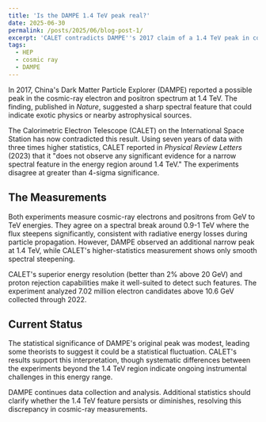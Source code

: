 ```yaml
---
title: 'Is the DAMPE 1.4 TeV peak real?'
date: 2025-06-30
permalink: /posts/2025/06/blog-post-1/
excerpt: 'CALET contradicts DAMPE''s 2017 claim of a 1.4 TeV peak in cosmic-ray electrons at greater than 4-sigma significance—an intriguing discrepancy that warrants further investigation with additional data.'
tags:
  - HEP
  - cosmic ray
  - DAMPE
---
```


In 2017, China's Dark Matter Particle Explorer (DAMPE) reported a possible peak in the cosmic-ray electron and positron spectrum at 1.4 TeV. The finding, published in *Nature*, suggested a sharp spectral feature that could indicate exotic physics or nearby astrophysical sources.

The Calorimetric Electron Telescope (CALET) on the International Space Station has now contradicted this result. Using seven years of data with three times higher statistics, CALET reported in *Physical Review Letters* (2023) that it "does not observe any significant evidence for a narrow spectral feature in the energy region around 1.4 TeV." The experiments disagree at greater than 4-sigma significance.

## The Measurements

Both experiments measure cosmic-ray electrons and positrons from GeV to TeV energies. They agree on a spectral break around 0.9-1 TeV where the flux steepens significantly, consistent with radiative energy losses during particle propagation. However, DAMPE observed an additional narrow peak at 1.4 TeV, while CALET's higher-statistics measurement shows only smooth spectral steepening.

CALET's superior energy resolution (better than 2% above 20 GeV) and proton rejection capabilities make it well-suited to detect such features. The experiment analyzed 7.02 million electron candidates above 10.6 GeV collected through 2022.

## Current Status

The statistical significance of DAMPE's original peak was modest, leading some theorists to suggest it could be a statistical fluctuation. CALET's results support this interpretation, though systematic differences between the experiments beyond the 1.4 TeV region indicate ongoing instrumental challenges in this energy range.

DAMPE continues data collection and analysis. Additional statistics should clarify whether the 1.4 TeV feature persists or diminishes, resolving this discrepancy in cosmic-ray measurements.
